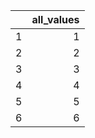 |    |   all_values |
|---:|-------------:|
|  1 |            1 |
|  2 |            2 |
|  3 |            3 |
|  4 |            4 |
|  5 |            5 |
|  6 |            6 |